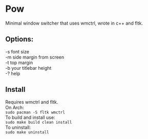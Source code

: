 # Pow
Minimal window switcher that uses wmctrl, wrote in c++ and fltk.
## Options:
-s   font size  
-m	side margin from screen  
-t	top margin  
-b	your titlebar height  
-?  help
## Install
Requires wmctrl and fltk.  
On Arch:  
`sudo pacman -S fltk wmctrl`  
To build and install use:  
`sudo make build clean install`  
To uninstall:  
`sudo make uninstall`  
